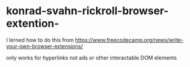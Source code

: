 # konrad-svahn-rickroll-browser-extention-

I lerned how to do this from https://www.freecodecamp.org/news/write-your-own-browser-extensions/

only works for hyperlinks not ads or other interactable DOM elements
